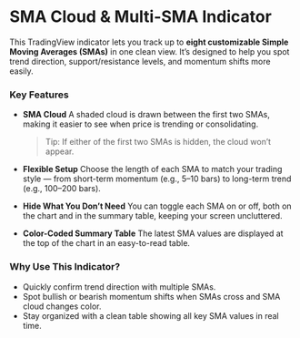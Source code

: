 # SMA Cloud & Multi-SMA Indicator

This TradingView indicator lets you track up to **eight customizable Simple Moving Averages (SMAs)** in one clean view.
It’s designed to help you spot trend direction, support/resistance levels, and momentum shifts more easily.

### Key Features

- **SMA Cloud**
  A shaded cloud is drawn between the first two SMAs, making it easier to see when price is trending or consolidating.
  > Tip: If either of the first two SMAs is hidden, the cloud won’t appear.

- **Flexible Setup**
  Choose the length of each SMA to match your trading style — from short-term momentum (e.g., 5–10 bars) to long-term trend (e.g., 100–200 bars).

- **Hide What You Don’t Need**
  You can toggle each SMA on or off, both on the chart and in the summary table, keeping your screen uncluttered.

- **Color-Coded Summary Table**
  The latest SMA values are displayed at the top of the chart in an easy-to-read table.

### Why Use This Indicator?

- Quickly confirm trend direction with multiple SMAs.
- Spot bullish or bearish momentum shifts when SMAs cross and SMA cloud changes color.
- Stay organized with a clean table showing all key SMA values in real time.  
